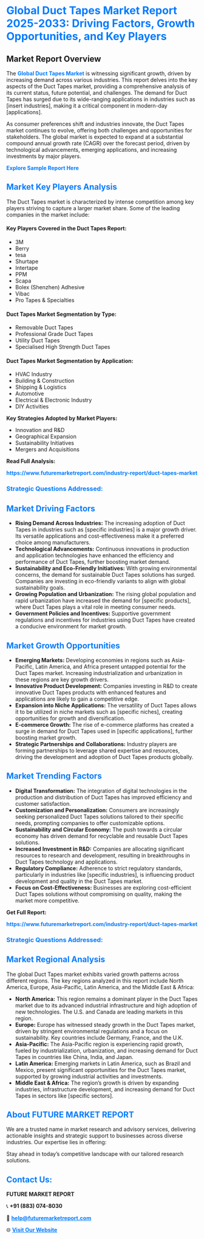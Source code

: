 <h1 style="color: #007BFF;">Global Duct Tapes Market Report 2025-2033: Driving Factors, Growth Opportunities, and Key Players</h1>

<section id="overview">
<h2>Market Report Overview</h2>
<p>The <a href="https://www.futuremarketreport.com/industry-report/duct-tapes-market" style="color: #007BFF; text-decoration: none;"><strong>Global Duct Tapes Market</strong></a> is witnessing significant growth, driven by increasing demand across various industries. This report delves into the key aspects of the Duct Tapes market, providing a comprehensive analysis of its current status, future potential, and challenges. The demand for Duct Tapes has surged due to its wide-ranging applications in industries such as [insert industries], making it a critical component in modern-day [applications].</p>
<p>As consumer preferences shift and industries innovate, the Duct Tapes market continues to evolve, offering both challenges and opportunities for stakeholders. The global market is expected to expand at a substantial compound annual growth rate (CAGR) over the forecast period, driven by technological advancements, emerging applications, and increasing investments by major players.</p>
</section>

<section id="overview">
<p><a href="https://www.futuremarketreport.com/request-sample/reportId=54433" style="color: #007BFF; text-decoration: none;"><strong>Explore Sample Report Here</strong></a></p>
</section>

<section id="key-players">
<h2 style="color: #007BFF;">Market Key Players Analysis</h2>
<p>The Duct Tapes market is characterized by intense competition among key players striving to capture a larger market share. Some of the leading companies in the market include:</p>
<h4>Key Players Covered in the Duct Tapes Report:</h4>
<ul><li>3M</li><li>Berry</li><li>tesa</li><li>Shurtape</li><li>Intertape</li><li>PPM</li><li>Scapa</li><li>Bolex (Shenzhen) Adhesive</li><li>Vibac</li><li>Pro Tapes &amp; Specialties</li></ul>
<h4>Duct Tapes Market Segmentation by Type:</h4>
<ul><li>Removable Duct Tapes</li><li>Professional Grade Duct Tapes</li><li>Utility Duct Tapes</li><li>Specialised High Strength Duct Tapes</li></ul>

<h4>Duct Tapes Market Segmentation by Application:</h4>
<ul><li>HVAC Industry</li><li>Building &amp; Construction</li><li>Shipping &amp; Logistics</li><li>Automotive</li><li>Electrical &amp; Electronic Industry</li><li>DIY Activities</li></ul>
<p><strong>Key Strategies Adopted by Market Players:</strong></p>
<ul>
<li>Innovation and R&D</li>
<li>Geographical Expansion</li>
<li>Sustainability Initiatives</li>
<li>Mergers and Acquisitions</li>
</ul>
</section>

<section>
<p><strong>Read Full Analysis: </strong></p><a href="https://www.futuremarketreport.com/industry-report/duct-tapes-market" style="color: #007BFF; text-decoration: none;"><strong>https://www.futuremarketreport.com/industry-report/duct-tapes-market</strong></a>
<h3 style="color: #007BFF;">Strategic Questions Addressed:</h3>
</section>

<section id="driving-factors">
<h2 style="color: #007BFF;">Market Driving Factors</h2>
<ul>
<li><strong>Rising Demand Across Industries:</strong> The increasing adoption of Duct Tapes in industries such as [specific industries] is a major growth driver. Its versatile applications and cost-effectiveness make it a preferred choice among manufacturers.</li>
<li><strong>Technological Advancements:</strong> Continuous innovations in production and application technologies have enhanced the efficiency and performance of Duct Tapes, further boosting market demand.</li>
<li><strong>Sustainability and Eco-Friendly Initiatives:</strong> With growing environmental concerns, the demand for sustainable Duct Tapes solutions has surged. Companies are investing in eco-friendly variants to align with global sustainability goals.</li>
<li><strong>Growing Population and Urbanization:</strong> The rising global population and rapid urbanization have increased the demand for [specific products], where Duct Tapes plays a vital role in meeting consumer needs.</li>
<li><strong>Government Policies and Incentives:</strong> Supportive government regulations and incentives for industries using Duct Tapes have created a conducive environment for market growth.</li>
</ul>
</section>

<section id="growth-opportunities">
<h2 style="color: #007BFF;">Market Growth Opportunities</h2>
<ul>
<li><strong>Emerging Markets:</strong> Developing economies in regions such as Asia-Pacific, Latin America, and Africa present untapped potential for the Duct Tapes market. Increasing industrialization and urbanization in these regions are key growth drivers.</li>
<li><strong>Innovative Product Development:</strong> Companies investing in R&D to create innovative Duct Tapes products with enhanced features and applications are likely to gain a competitive edge.</li>
<li><strong>Expansion into Niche Applications:</strong> The versatility of Duct Tapes allows it to be utilized in niche markets such as [specific niches], creating opportunities for growth and diversification.</li>
<li><strong>E-commerce Growth:</strong> The rise of e-commerce platforms has created a surge in demand for Duct Tapes used in [specific applications], further boosting market growth.</li>
<li><strong>Strategic Partnerships and Collaborations:</strong> Industry players are forming partnerships to leverage shared expertise and resources, driving the development and adoption of Duct Tapes products globally.</li>
</ul>
</section>

<section id="trending-factors">
<h2 style="color: #007BFF;">Market Trending Factors</h2>
<ul>
<li><strong>Digital Transformation:</strong> The integration of digital technologies in the production and distribution of Duct Tapes has improved efficiency and customer satisfaction.</li>
<li><strong>Customization and Personalization:</strong> Consumers are increasingly seeking personalized Duct Tapes solutions tailored to their specific needs, prompting companies to offer customizable options.</li>
<li><strong>Sustainability and Circular Economy:</strong> The push towards a circular economy has driven demand for recyclable and reusable Duct Tapes solutions.</li>
<li><strong>Increased Investment in R&D:</strong> Companies are allocating significant resources to research and development, resulting in breakthroughs in Duct Tapes technology and applications.</li>
<li><strong>Regulatory Compliance:</strong> Adherence to strict regulatory standards, particularly in industries like [specific industries], is influencing product development and quality in the Duct Tapes market.</li>
<li><strong>Focus on Cost-Effectiveness:</strong> Businesses are exploring cost-efficient Duct Tapes solutions without compromising on quality, making the market more competitive.</li>
</ul>
</section>

<section>
<p><strong>Get Full Report: </strong></p><a href="https://www.futuremarketreport.com/industry-report/duct-tapes-market" style="color: #007BFF; text-decoration: none;"><strong>https://www.futuremarketreport.com/industry-report/duct-tapes-market</strong></a>
<h3 style="color: #007BFF;">Strategic Questions Addressed:</h3>
</section>


<section id="regional-analysis">
<h2 style="color: #007BFF;">Market Regional Analysis</h2>
<p>The global Duct Tapes market exhibits varied growth patterns across different regions. The key regions analyzed in this report include North America, Europe, Asia-Pacific, Latin America, and the Middle East & Africa:</p>
<ul>
<li><strong>North America:</strong> This region remains a dominant player in the Duct Tapes market due to its advanced industrial infrastructure and high adoption of new technologies. The U.S. and Canada are leading markets in this region.</li>
<li><strong>Europe:</strong> Europe has witnessed steady growth in the Duct Tapes market, driven by stringent environmental regulations and a focus on sustainability. Key countries include Germany, France, and the U.K.</li>
<li><strong>Asia-Pacific:</strong> The Asia-Pacific region is experiencing rapid growth, fueled by industrialization, urbanization, and increasing demand for Duct Tapes in countries like China, India, and Japan.</li>
<li><strong>Latin America:</strong> Emerging markets in Latin America, such as Brazil and Mexico, present significant opportunities for the Duct Tapes market, supported by growing industrial activities and investments.</li>
<li><strong>Middle East & Africa:</strong> The region’s growth is driven by expanding industries, infrastructure development, and increasing demand for Duct Tapes in sectors like [specific sectors].</li>
</ul>
</section>

<footer>
<h2 style="color: #007BFF;">About FUTURE MARKET REPORT</h2>
<p>We are a trusted name in market research and advisory services, delivering actionable insights and strategic support to businesses across diverse industries. Our expertise lies in offering:</p>

<p>Stay ahead in today’s competitive landscape with our tailored research solutions.</p>

<h2 style="color: #007BFF;">Contact Us:</h2>
<p><strong>FUTURE MARKET REPORT</strong></p>
<p>📞 <strong>+91 (883) 074-8030</strong></p>
<p>📧 <strong><a href="mailto:help@futuremarketreport.com" style="color: #007BFF;">help@futuremarketreport.com</a></strong></p>
<p>🌐 <strong><a href="https://www.futuremarketreport.com/" style="color: #007BFF;">Visit Our Website</a></strong></p>
</footer>